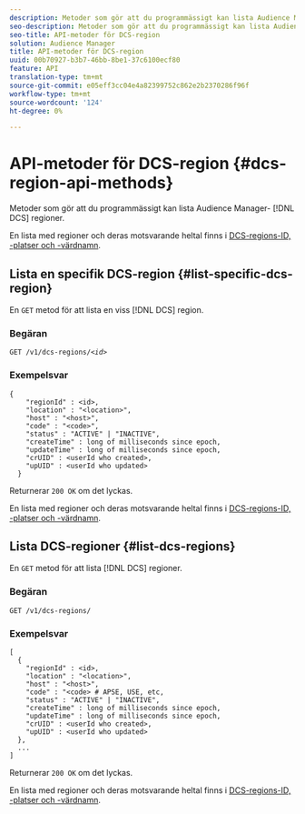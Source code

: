 ```yaml
---
description: Metoder som gör att du programmässigt kan lista Audience Manager DCS-regioner.
seo-description: Metoder som gör att du programmässigt kan lista Audience Manager DCS-regioner.
seo-title: API-metoder för DCS-region
solution: Audience Manager
title: API-metoder för DCS-region
uuid: 00b70927-b3b7-46bb-8be1-37c6100ecf80
feature: API
translation-type: tm+mt
source-git-commit: e05eff3cc04e4a82399752c862e2b2370286f96f
workflow-type: tm+mt
source-wordcount: '124'
ht-degree: 0%

---
```



# API-metoder för DCS-region {#dcs-region-api-methods}

Metoder som gör att du programmässigt kan lista Audience Manager- [!DNL DCS] regioner.

<!-- c_rest_api_regions.xml -->

En lista med regioner och deras motsvarande heltal finns i [DCS-regions-ID, -platser och -värdnamn](../../api/dcs-intro/dcs-api-reference/dcs-regions.md).

## Lista en specifik DCS-region {#list-specific-dcs-region}

En `GET` metod för att lista en viss [!DNL DCS] region.

<!-- r_rest_api_regions_list_specific.xml -->

### Begäran

`GET /v1/dcs-regions/`*`<id>`*

### Exempelsvar

```
{ 
    "regionId" : <id>, 
    "location" : "<location>",
    "host" : "<host>",
    "code" : "<code>",
    "status" : "ACTIVE" | "INACTIVE",
    "createTime" : long of milliseconds since epoch,
    "updateTime" : long of milliseconds since epoch,
    "crUID" : <userId who created>,
    "upUID" : <userId who updated>
  }
```

Returnerar `200 OK` om det lyckas.

En lista med regioner och deras motsvarande heltal finns i [DCS-regions-ID, -platser och -värdnamn](../../api/dcs-intro/dcs-api-reference/dcs-regions.md).

## Lista DCS-regioner {#list-dcs-regions}

En `GET` metod för att lista [!DNL DCS] regioner.

<!-- r_rest_api_regions_list.xml -->

### Begäran

`GET /v1/dcs-regions/`

### Exempelsvar

```
[
  { 
    "regionId" : <id>, 
    "location" : "<location>",
    "host" : "<host>",
    "code" : "<code> # APSE, USE, etc,
    "status" : "ACTIVE" | "INACTIVE",
    "createTime" : long of milliseconds since epoch,
    "updateTime" : long of milliseconds since epoch,
    "crUID" : <userId who created>,
    "upUID" : <userId who updated>
  },
  ...
]
```

Returnerar `200 OK` om det lyckas.

En lista med regioner och deras motsvarande heltal finns i [DCS-regions-ID, -platser och -värdnamn](../../api/dcs-intro/dcs-api-reference/dcs-regions.md).
